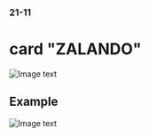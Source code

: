### 21-11

# card "ZALANDO"

![Image text](https://github.com/Silvaoscar/shop-card/blob/master/images/cardshop.jpg)

## Example

![Image text](https://github.com/Silvaoscar/shop-card/blob/master/images/Example.png)
